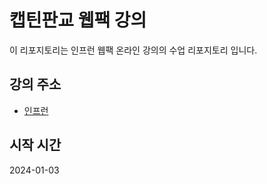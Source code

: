 # 캡틴판교 웹팩 강의

이 리포지토리는 인프런 웹팩 온라인 강의의 수업 리포지토리 입니다.

## 강의 주소

- [인프런](https://www.inflearn.com/course/%ED%94%84%EB%9F%B0%ED%8A%B8%EC%97%94%EB%93%9C-%EC%9B%B9%ED%8C%A9/dashboard)

## 시작 시간

2024-01-03

